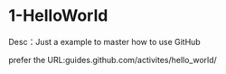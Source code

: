 # 1-HelloWorld
Desc：Just a example to master how to use GitHub

prefer the URL:guides.github.com/activites/hello_world/
